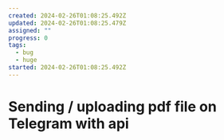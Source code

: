 ```yaml
---
created: 2024-02-26T01:08:25.492Z
updated: 2024-02-26T01:08:25.479Z
assigned: ""
progress: 0
tags:
  - bug
  - huge
started: 2024-02-26T01:08:25.492Z
---
```


# Sending / uploading pdf file on Telegram with api
